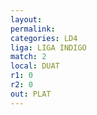 ```yaml
---
layout: 
permalink: 
categories: LD4
liga: LIGA INDIGO
match: 2
local: DUAT
r1: 0
r2: 0
out: PLAT
---
```

